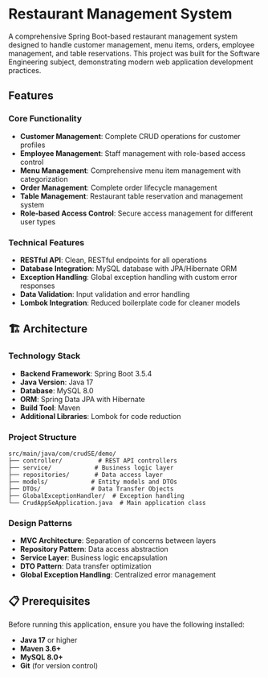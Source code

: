 # Restaurant Management System

A comprehensive Spring Boot-based restaurant management system designed to handle customer management, menu items, orders, employee management, and table reservations. This project was built for the Software Engineering subject, demonstrating modern web application development practices.

## Features

### Core Functionality
- **Customer Management**: Complete CRUD operations for customer profiles
- **Employee Management**: Staff management with role-based access control
- **Menu Management**: Comprehensive menu item management with categorization
- **Order Management**: Complete order lifecycle management
- **Table Management**: Restaurant table reservation and management system
- **Role-based Access Control**: Secure access management for different user types

### Technical Features
- **RESTful API**: Clean, RESTful endpoints for all operations
- **Database Integration**: MySQL database with JPA/Hibernate ORM
- **Exception Handling**: Global exception handling with custom error responses
- **Data Validation**: Input validation and error handling
- **Lombok Integration**: Reduced boilerplate code for cleaner models

## 🏗️ Architecture

### Technology Stack
- **Backend Framework**: Spring Boot 3.5.4
- **Java Version**: Java 17
- **Database**: MySQL 8.0
- **ORM**: Spring Data JPA with Hibernate
- **Build Tool**: Maven
- **Additional Libraries**: Lombok for code reduction

### Project Structure
```
src/main/java/com/crudSE/demo/
├── controller/          # REST API controllers
├── service/            # Business logic layer
├── repositories/       # Data access layer
├── models/            # Entity models and DTOs
├── DTOs/              # Data Transfer Objects
├── GlobalExceptionHandler/  # Exception handling
└── CrudAppSeApplication.java  # Main application class
```

### Design Patterns
- **MVC Architecture**: Separation of concerns between layers
- **Repository Pattern**: Data access abstraction
- **Service Layer**: Business logic encapsulation
- **DTO Pattern**: Data transfer optimization
- **Global Exception Handling**: Centralized error management

## 📋 Prerequisites

Before running this application, ensure you have the following installed:

- **Java 17** or higher
- **Maven 3.6+**
- **MySQL 8.0+**
- **Git** (for version control)
